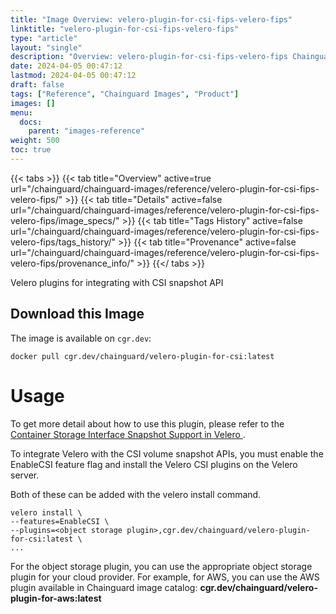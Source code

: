 ```yaml
---
title: "Image Overview: velero-plugin-for-csi-fips-velero-fips"
linktitle: "velero-plugin-for-csi-fips-velero-fips"
type: "article"
layout: "single"
description: "Overview: velero-plugin-for-csi-fips-velero-fips Chainguard Image"
date: 2024-04-05 00:47:12
lastmod: 2024-04-05 00:47:12
draft: false
tags: ["Reference", "Chainguard Images", "Product"]
images: []
menu: 
  docs: 
    parent: "images-reference"
weight: 500
toc: true
---
```


{{< tabs >}}
{{< tab title="Overview" active=true url="/chainguard/chainguard-images/reference/velero-plugin-for-csi-fips-velero-fips/" >}}
{{< tab title="Details" active=false url="/chainguard/chainguard-images/reference/velero-plugin-for-csi-fips-velero-fips/image_specs/" >}}
{{< tab title="Tags History" active=false url="/chainguard/chainguard-images/reference/velero-plugin-for-csi-fips-velero-fips/tags_history/" >}}
{{< tab title="Provenance" active=false url="/chainguard/chainguard-images/reference/velero-plugin-for-csi-fips-velero-fips/provenance_info/" >}}
{{</ tabs >}}



<!--overview:start-->
Velero plugins for integrating with CSI snapshot API
<!--overview:end-->

<!--getting:start-->
## Download this Image
The image is available on `cgr.dev`:

```
docker pull cgr.dev/chainguard/velero-plugin-for-csi:latest
```
<!--getting:end-->

<!--body:start-->

# Usage

To get more detail about how to use this plugin, please refer to the [Container Storage Interface Snapshot Support in Velero
](https://velero.io/docs/v1.13/csi/).

To integrate Velero with the CSI volume snapshot APIs, you must enable the EnableCSI feature flag and install the Velero CSI plugins on the Velero server.

Both of these can be added with the velero install command.

```
velero install \
--features=EnableCSI \
--plugins=<object storage plugin>,cgr.dev/chainguard/velero-plugin-for-csi:latest \
...
```

For the object storage plugin, you can use the appropriate object storage plugin for your cloud provider. For example, for AWS, you can use the AWS plugin available in Chainguard image catalog: **cgr.dev/chainguard/velero-plugin-for-aws:latest**


<!--body:end-->

